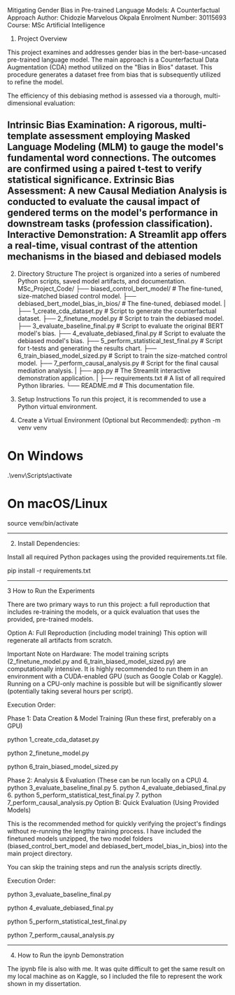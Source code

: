 Mitigating Gender Bias in Pre-trained Language Models: A Counterfactual Approach
Author: Chidozie Marvelous Okpala
Enrolment Number: 30115693
Course: MSc Artificial Intelligence


1. Project Overview

This project examines and addresses gender bias in the bert-base-uncased pre-trained language model. The main approach is a Counterfactual Data Augmentation (CDA) method utilized on the "Bias in Bios" dataset. This procedure generates a dataset free from bias that is subsequently utilized to refine the model.

The efficiency of this debiasing method is assessed via a thorough, multi-dimensional evaluation:

Intrinsic Bias Examination: A rigorous, multi-template assessment employing Masked Language Modeling (MLM) to gauge the model's fundamental word connections. The outcomes are confirmed using a paired t-test to verify statistical significance.
Extrinsic Bias Assessment: A new Causal Mediation Analysis is conducted to evaluate the causal impact of gendered terms on the model's performance in downstream tasks (profession classification).
Interactive Demonstration: A Streamlit app offers a real-time, visual contrast of the attention mechanisms in the biased and debiased models
----------------------------------------------------------------------------------------------------------------------------------------------------------------------------------------------------------------------------------------------------------------






2. Directory Structure
The project is organized into a series of numbered Python scripts, saved model artifacts, and documentation.
MSc_Project_Code/
├── biased_control_bert_model/      # The fine-tuned, size-matched biased control model.
├── debiased_bert_model_bias_in_bios/ # The fine-tuned, debiased model.
|
├── 1_create_cda_dataset.py           # Script to generate the counterfactual dataset.
├── 2_finetune_model.py               # Script to train the debiased model.
├── 3_evaluate_baseline_final.py      # Script to evaluate the original BERT model's bias.
├── 4_evaluate_debiased_final.py      # Script to evaluate the debiased model's bias.
├── 5_perform_statistical_test_final.py # Script for t-tests and generating the results chart.
├── 6_train_biased_model_sized.py     # Script to train the size-matched control model.
├── 7_perform_causal_analysis.py      # Script for the final causal mediation analysis.
|
├── app.py                            # The Streamlit interactive demonstration application.
|
├── requirements.txt                  # A list of all required Python libraries.
└── README.md                         # This documentation file.


3. Setup Instructions
To run this project, it is recommended to use a Python virtual environment.
1. Create a Virtual Environment (Optional but Recommended):
python -m venv venv
# On Windows
.\venv\Scripts\activate
# On macOS/Linux
source venv/bin/activate










----------------------------------------------------------------------------------------------------------------------------------------------------------------------------------------------------------------------------------------------------------------



2. Install Dependencies:

Install all required Python packages using the provided requirements.txt file.

pip install -r requirements.txt



----------------------------------------------------------------------------------------------------------------------------------------------------------------------------------------------------------------------------------------------------------------




3 How to Run the Experiments


There are two primary ways to run this project: a full reproduction that includes re-training the models, or a quick evaluation that uses the provided, pre-trained models.

Option A: Full Reproduction (including model training)
This option will regenerate all artifacts from scratch.

Important Note on Hardware:
The model training scripts (2_finetune_model.py and 6_train_biased_model_sized.py) are computationally intensive. It is highly recommended to run them in an environment with a CUDA-enabled GPU (such as Google Colab or Kaggle). Running on a CPU-only machine is possible but will be significantly slower (potentially taking several hours per script).

Execution Order:

Phase 1: Data Creation & Model Training
(Run these first, preferably on a GPU)

python 1_create_cda_dataset.py

python 2_finetune_model.py

python 6_train_biased_model_sized.py

Phase 2: Analysis & Evaluation (These can be run locally on a CPU) 4. python 3_evaluate_baseline_final.py 5. python 4_evaluate_debiased_final.py 6. python 5_perform_statistical_test_final.py 7. python 7_perform_causal_analysis.py
Option B: Quick Evaluation (Using Provided Models)

This is the recommended method for quickly verifying the project's findings without re-running the lengthy training process. I have included the finetuned models unzipped, the two model folders (biased_control_bert_model and debiased_bert_model_bias_in_bios) into the main project directory.

You can skip the training steps and run the analysis scripts directly.

Execution Order:

python 3_evaluate_baseline_final.py

python 4_evaluate_debiased_final.py

python 5_perform_statistical_test_final.py

python 7_perform_causal_analysis.py







----------------------------------------------------------------------------------------------------------------------------------------------------------------------------------------------------------------------------------------------------------------

4. How to Run the ipynb Demonstration

The ipynb file is also with me. It was quite difficult to get the same result on my local machine as on Kaggle, so I included the file to represent the work shown in my dissertation.

